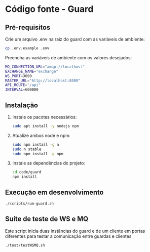 # Código fonte - Guard

## Pré-requisitos

Crie um arquivo .env na raiz do guard com as variáveis de ambiente:

```bash
cp .env.example .env
```

Preencha as variáveis de ambiente com os valores desejados:

```bash
MQ_CONNECTION_URL="amqp://localhost"
EXCHANGE_NAME="exchange"
WS_PORT=3000
MASTER_URL="http://localhost:8000"
API_ROUTE="/api"
INTERVAL=600000
```

## Instalação

1. Instale os pacotes necessários:

    ```bash
    sudo apt install -y nodejs npm
    ```

2. Atualize ambos node e npm:

    ```bash
    sudo npm install -g n
    sudo n stable
    sudo npm install -g npm
    ```

3. Instale as dependências do projeto:

    ```bash
    cd code/guard
    npm install
    ```

## Execução em desenvolvimento

```bash
./scripts/run-guard.sh
```

## Suíte de teste de WS e MQ

Este script inicia duas instâncias do guard e de um cliente em portas diferentes para testar a comunicação entre guardas e clientes

```bash
./test/testWSMQ.sh
```
